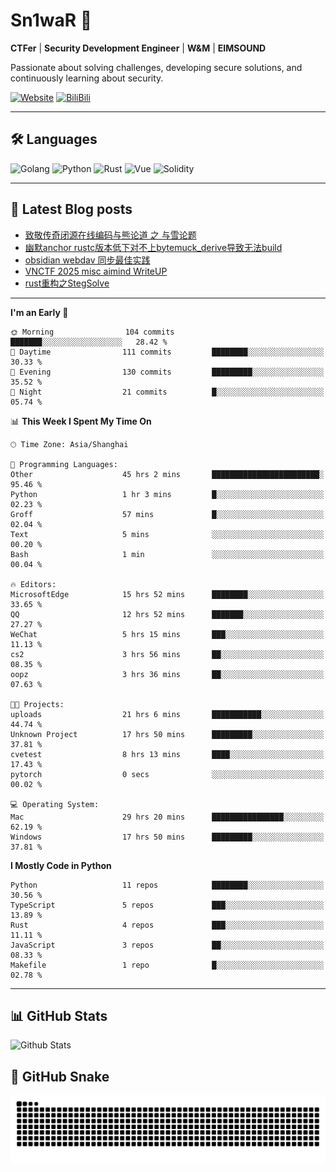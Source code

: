 # Sn1waR 👋

**CTFer** | **Security Development Engineer** | **W&M** | **EIMSOUND**

Passionate about solving challenges, developing secure solutions, and continuously learning about security.

[![Website](https://img.shields.io/website?url=https%3A%2F%2Fwww.snowywar.top)](https://www.snowywar.top) 
[![BiliBili](https://img.shields.io/badge/BiliBili-哔哩哔哩-00A1D6?style=flat&logo=bilibili&logoColor=white)](https://space.bilibili.com/8389161)  

---

## 🛠️ Languages
![Golang](https://img.shields.io/badge/-Golang-00ADD8?style=flat&logo=go&logoColor=white)
![Python](https://img.shields.io/badge/-Python-3776AB?style=flat&logo=python&logoColor=white)
![Rust](https://img.shields.io/badge/-Rust-000000?style=flat&logo=rust&logoColor=white)
![Vue](https://img.shields.io/badge/-Vue.js-4FC08D?style=flat&logo=vue.js&logoColor=white)
![Solidity](https://img.shields.io/badge/-Solidity-363636?style=flat&logo=solidity&logoColor=white)

---
## 📖 Latest Blog posts
<!-- BLOG-POST-LIST:START -->
- [致敬传奇闭源在线编码与熊论道 之 与雪论题](https://www.snowywar.top/4590.html)
- [幽默anchor rustc版本低下对不上bytemuck_derive导致无法build](https://www.snowywar.top/4587.html)
- [obsidian webdav 同步最佳实践](https://www.snowywar.top/4555.html)
- [VNCTF 2025 misc aimind WriteUP](https://www.snowywar.top/4546.html)
- [rust重构之StegSolve](https://www.snowywar.top/4541.html)
<!-- BLOG-POST-LIST:END -->
---
<!--START_SECTION:waka-->
**I'm an Early 🐤** 

```text
🌞 Morning                104 commits         ███████░░░░░░░░░░░░░░░░░░   28.42 % 
🌆 Daytime                111 commits         ████████░░░░░░░░░░░░░░░░░   30.33 % 
🌃 Evening                130 commits         █████████░░░░░░░░░░░░░░░░   35.52 % 
🌙 Night                  21 commits          █░░░░░░░░░░░░░░░░░░░░░░░░   05.74 % 
```


📊 **This Week I Spent My Time On** 

```text
🕑︎ Time Zone: Asia/Shanghai

💬 Programming Languages: 
Other                    45 hrs 2 mins       ████████████████████████░   95.46 % 
Python                   1 hr 3 mins         █░░░░░░░░░░░░░░░░░░░░░░░░   02.23 % 
Groff                    57 mins             █░░░░░░░░░░░░░░░░░░░░░░░░   02.04 % 
Text                     5 mins              ░░░░░░░░░░░░░░░░░░░░░░░░░   00.20 % 
Bash                     1 min               ░░░░░░░░░░░░░░░░░░░░░░░░░   00.04 % 

🔥 Editors: 
MicrosoftEdge            15 hrs 52 mins      ████████░░░░░░░░░░░░░░░░░   33.65 % 
QQ                       12 hrs 52 mins      ███████░░░░░░░░░░░░░░░░░░   27.27 % 
WeChat                   5 hrs 15 mins       ███░░░░░░░░░░░░░░░░░░░░░░   11.13 % 
cs2                      3 hrs 56 mins       ██░░░░░░░░░░░░░░░░░░░░░░░   08.35 % 
oopz                     3 hrs 36 mins       ██░░░░░░░░░░░░░░░░░░░░░░░   07.63 % 

🐱‍💻 Projects: 
uploads                  21 hrs 6 mins       ███████████░░░░░░░░░░░░░░   44.74 % 
Unknown Project          17 hrs 50 mins      █████████░░░░░░░░░░░░░░░░   37.81 % 
cvetest                  8 hrs 13 mins       ████░░░░░░░░░░░░░░░░░░░░░   17.43 % 
pytorch                  0 secs              ░░░░░░░░░░░░░░░░░░░░░░░░░   00.02 % 

💻 Operating System: 
Mac                      29 hrs 20 mins      ████████████████░░░░░░░░░   62.19 % 
Windows                  17 hrs 50 mins      █████████░░░░░░░░░░░░░░░░   37.81 % 
```

**I Mostly Code in Python** 

```text
Python                   11 repos            ████████░░░░░░░░░░░░░░░░░   30.56 % 
TypeScript               5 repos             ███░░░░░░░░░░░░░░░░░░░░░░   13.89 % 
Rust                     4 repos             ███░░░░░░░░░░░░░░░░░░░░░░   11.11 % 
JavaScript               3 repos             ██░░░░░░░░░░░░░░░░░░░░░░░   08.33 % 
Makefile                 1 repo              █░░░░░░░░░░░░░░░░░░░░░░░░   02.78 % 
```




<!--END_SECTION:waka-->
---

## 📊 GitHub Stats
![Github Stats](https://github-readme-stats.vercel.app/api?username=jiayuqi7813&show_icons=true&theme=radical)

## 🐍 GitHub Snake
<picture>
  <source media="(prefers-color-scheme: dark)" srcset="https://raw.githubusercontent.com/jiayuqi7813/jiayuqi7813/output/github-contribution-grid-snake-dark.svg">
  <source media="(prefers-color-scheme: light)" srcset="https://raw.githubusercontent.com/jiayuqi7813/jiayuqi7813/output/github-contribution-grid-snake.svg">
  <img alt="github contribution grid snake animation" src="https://raw.githubusercontent.com/jiayuqi7813/jiayuqi7813/output/github-contribution-grid-snake.svg">
</picture>

